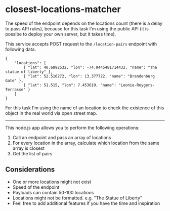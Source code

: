 # closest-locations-matcher

The speed of the endpoint depends on the locations count (there is a delay to pass API rules), because for this task I'm using the public API (it is possibe to deploy your own server, but it takes time).

This service accepts POST request to the `/location-pairs` endpoint with following data.

```
{
	"locations": [
		{ "lat": 40.6892532, "lon": -74.0445481714432, "name": "The statue of liberty" },
		{ "lat": 52.516272, "lon": 13.377722, "name": "Brandenburg Gate" },
		{ "lat": 51.515, "lon": 7.453619, "name": "Leonie-Reygers-Terrasse" }
	]
}
```

For this task I'm using the name of an location to check the existence of this object in the real world via open street map.

---

This node.js app allows you to perform the following operations:

1. Call an endpoint and pass an array of locations
2. For every location in the array, calculate which location from the same array is closest
3. Get the list of pairs

## Considerations

- One or more locations might not exist
- Speed of the endpoint
- Payloads can contain 50-100 locations
- Locations might not be formatted. e.g. "The Statue of Liberty"
- Feel free to add additional features if you have the time and inspiration
